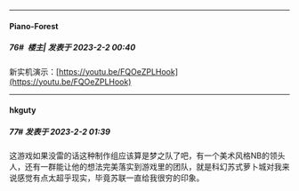 
*****

####  Piano-Forest  
##### 76#         楼主| 发表于 2023-2-2 00:40

新实机演示：[https://youtu.be/FQOeZPLHook](https://youtu.be/FQOeZPLHook)


*****

####  hkguty  
##### 77#       发表于 2023-2-2 01:39

这游戏如果没雷的话这种制作组应该算是梦之队了吧，有一个美术风格NB的领头人，还有一群能让他的想法完美落实到游戏里的团队，就是科幻苏式萝卜城对我来说感觉有点太超乎现实，毕竟苏联一直给我很穷的印象。

